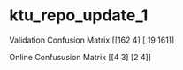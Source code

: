 # ktu_repo_update_1

Validation Confusion Matrix
[[162   4]
 [ 19 161]]
 
 Online Confususion Matrix
 [[4 3]
 [2 4]]
